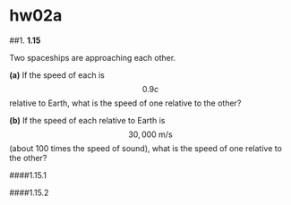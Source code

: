 # hw02a

##1.
**1.15**

Two spaceships are approaching each other.  

**(a)** If the speed of each is $$0.9c$$ relative to Earth, what is the speed of one relative to the other? 

**(b)** If the speed of each relative to Earth is $$30,000\:\text{m}/\text{s}$$ (about 100 times the speed of sound), what is the speed of one relative to the other?


####1.15.1

####1.15.2

